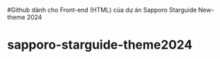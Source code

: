 #Github dành cho Front-end (HTML) của dự án Sapporo Starguide New-theme 2024
# sapporo-starguide-theme2024
